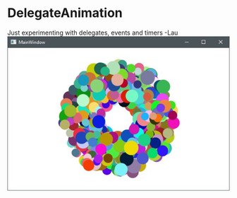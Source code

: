 # DelegateAnimation
Just experimenting with delegates, events and timers -Lau
![Screenshot](/DelegateAnimationScreenshot.jpg?raw=true "screenshot")
